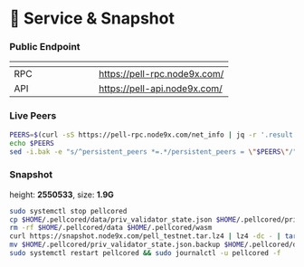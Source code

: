 # 💾 Service & Snapshot

### Public Endpoint <a href="#public-endpoint" id="public-endpoint"></a>

<table data-header-hidden><thead><tr><th width="134"></th><th></th></tr></thead><tbody><tr><td>RPC</td><td><a href="https://pell-rpc.node9x.com/">https://pell-rpc.node9x.com/</a></td></tr><tr><td>API</td><td><a href="https://pell-api.node9x.com/">https://pell-api.node9x.com/</a></td></tr></tbody></table>

### Live Peers <a href="#live-peers" id="live-peers"></a>

```bash
PEERS=$(curl -sS https://pell-rpc.node9x.com/net_info | jq -r '.result.peers[] | "\(.node_info.id)@\(.remote_ip):\(.node_info.listen_addr)"' | awk -F ':' '{print $1":"$(NF)}' | paste -sd, -)
echo $PEERS
sed -i.bak -e "s/^persistent_peers *=.*/persistent_peers = \"$PEERS\"/" $HOME/.pellcored/config/config.toml
```

### Snapshot <a href="#snapshot" id="snapshot"></a>

height: **2550533**, size: **1.9G**

```bash
sudo systemctl stop pellcored 
cp $HOME/.pellcored/data/priv_validator_state.json $HOME/.pellcored/priv_validator_state.json.backup 
rm -rf $HOME/.pellcored/data $HOME/.pellcored/wasm 
curl https://snapshot.node9x.com/pell_testnet.tar.lz4 | lz4 -dc - | tar -xf - -C $HOME/.pellcored 
mv $HOME/.pellcored/priv_validator_state.json.backup $HOME/.pellcored/data/priv_validator_state.json 
sudo systemctl restart pellcored && sudo journalctl -u pellcored -f
```
